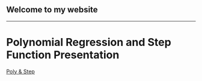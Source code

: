 Welcome to my website
---
---
# Polynomial Regression and Step Function Presentation

[Poly & Step](/MLIIprez/index.md)
